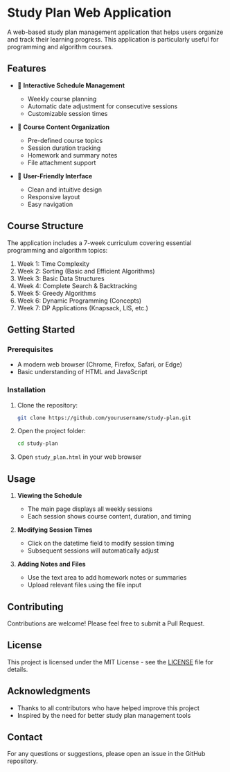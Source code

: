 # Study Plan Web Application

A web-based study plan management application that helps users organize and track their learning progress. This application is particularly useful for programming and algorithm courses.

## Features

- 📅 **Interactive Schedule Management**
  - Weekly course planning
  - Automatic date adjustment for consecutive sessions
  - Customizable session times

- 📝 **Course Content Organization**
  - Pre-defined course topics
  - Session duration tracking
  - Homework and summary notes
  - File attachment support

- 🎯 **User-Friendly Interface**
  - Clean and intuitive design
  - Responsive layout
  - Easy navigation

## Course Structure

The application includes a 7-week curriculum covering essential programming and algorithm topics:

1. Week 1: Time Complexity
2. Week 2: Sorting (Basic and Efficient Algorithms)
3. Week 3: Basic Data Structures
4. Week 4: Complete Search & Backtracking
5. Week 5: Greedy Algorithms
6. Week 6: Dynamic Programming (Concepts)
7. Week 7: DP Applications (Knapsack, LIS, etc.)

## Getting Started

### Prerequisites

- A modern web browser (Chrome, Firefox, Safari, or Edge)
- Basic understanding of HTML and JavaScript

### Installation

1. Clone the repository:
   ```bash
   git clone https://github.com/yourusername/study-plan.git
   ```

2. Open the project folder:
   ```bash
   cd study-plan
   ```

3. Open `study_plan.html` in your web browser

## Usage

1. **Viewing the Schedule**
   - The main page displays all weekly sessions
   - Each session shows course content, duration, and timing

2. **Modifying Session Times**
   - Click on the datetime field to modify session timing
   - Subsequent sessions will automatically adjust

3. **Adding Notes and Files**
   - Use the text area to add homework notes or summaries
   - Upload relevant files using the file input

## Contributing

Contributions are welcome! Please feel free to submit a Pull Request.

## License

This project is licensed under the MIT License - see the [LICENSE](LICENSE) file for details.

## Acknowledgments

- Thanks to all contributors who have helped improve this project
- Inspired by the need for better study plan management tools

## Contact

For any questions or suggestions, please open an issue in the GitHub repository. 